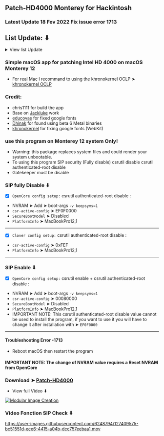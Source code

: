 ## Patch-HD4000 Monterey for Hackintosh


### Latest Update 18 Fev 2022 Fix issue error 1713

## List Update: ⬇︎
<details> 
  <summary>View list Update</summary>

- Update 07 Dec 2021 Change Quit button
- Update 03 Dec 2021 Add Image View for the Applications
- Update 22 Nov 2021 add OpenCL.framework
- Update 31 Oct 2021 OpenSource script
- Update 31 Oct 2021 Update binaries files
- Update 28 July 2021 Add fonction SIP Check
- Update 22 July 2021 use only shell scrip on the app

</details>


### Simple macOS app for patching Intel HD 4000 on macOS Monterey 12

- For real Mac I recommand to using the khronokernel OCLP ➤ [khronokernel OCLP](https://github.com/dortania/OpenCore-Legacy-Patcher/)


### Credit: 
- chris1111 for build the app
- Base on [Jackluke](https://github.com/jacklukem) work
- [educovas](https://github.com/educovas) for fixed google fonts
- [Dhinak](https://github.com/DhinakG) for found using beta 6 Metal binaries
- [khronokernel](https://github.com/khronokernel) for fixing google fonts (WebKit)

### use this program on Monterey 12 system Only!
- Warning: this package replaces system files and could render your system unbootable.
- To using this program SIP security (Fully disable) csrutil disable csrutil authenticated-root disable 
- Gatekeeper must be disable

###  SIP fully Disable ⬇︎
- [x] `OpenCore config setup:` csrutil authenticated-root disable : 
- NVRAM ➤ Add ➤ boot-args `-v keepsyms=1`
- `csr-active-config` ➤ EF0F0000
- `SecureBootModel`  ➤ Disabled
- `PlatformInfo` ➤ MacBookPro12,1
--------------------------------------------------------------
- [x] `Clover config setup:` csrutil authenticated-root disable :
- `csr-active-config` ➤ 0xFEF
- `PlatformInfo` ➤ MacBookPro12,1
--------------------------------------------------------------
###  SIP Enable ⬇︎ 
- [x] `OpenCore config setup:` csrutil enable + csrutil authenticated-root disable :
- NVRAM ➤ Add ➤ boot-args `-v keepsyms=1`
- `csr-active-config` ➤ 00080000 
- `SecureBootModel`  ➤ Disabled
- `PlatformInfo` ➤ MacBookPro12,1
- IMPORTANT NOTE: This csrutil authenticated-root disable value cannot be used to install the program, if you want to use it you will have to change it after installation with ➤  `EF0F0000`
--------------------------------------------------------------


#### Troubleshooting Error -1713
- Reboot macOS then restart the program

#### IMPORTANT NOTE: The change of NVRAM value requires a Reset NVRAM from OpenCore


### Download ➤ [Patch-HD4000](https://github.com/chris1111/Patch-HD4000-Monterey/releases/tag/V1)

- View full Video ⬇︎

[![Modular Image Creation](https://user-images.githubusercontent.com/6248794/118173318-6a820080-b3fb-11eb-9ba5-203165fb6f26.png)](https://youtu.be/aMoenFAdKxc)

### Video Fonction SIP Check ⬇︎

https://user-images.githubusercontent.com/6248794/127409575-bc51551d-ece6-4415-a04b-dcc757eebaa1.mov






 

